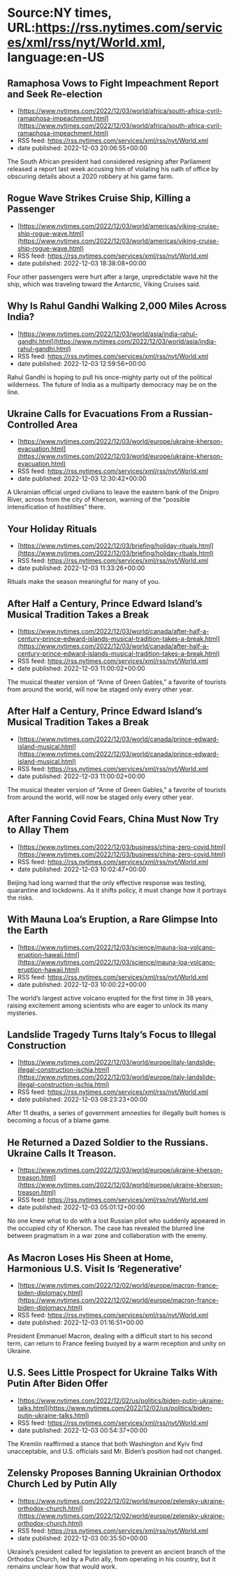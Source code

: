 # Source:NY times, URL:https://rss.nytimes.com/services/xml/rss/nyt/World.xml, language:en-US

## Ramaphosa Vows to Fight Impeachment Report and Seek Re-election
 - [https://www.nytimes.com/2022/12/03/world/africa/south-africa-cyril-ramaphosa-impeachment.html](https://www.nytimes.com/2022/12/03/world/africa/south-africa-cyril-ramaphosa-impeachment.html)
 - RSS feed: https://rss.nytimes.com/services/xml/rss/nyt/World.xml
 - date published: 2022-12-03 20:06:55+00:00

The South African president had considered resigning after Parliament released a report last week accusing him of violating his oath of office by obscuring details about a 2020 robbery at his game farm.

## Rogue Wave Strikes Cruise Ship, Killing a Passenger
 - [https://www.nytimes.com/2022/12/03/world/americas/viking-cruise-ship-rogue-wave.html](https://www.nytimes.com/2022/12/03/world/americas/viking-cruise-ship-rogue-wave.html)
 - RSS feed: https://rss.nytimes.com/services/xml/rss/nyt/World.xml
 - date published: 2022-12-03 18:38:08+00:00

Four other passengers were hurt after a large, unpredictable wave hit the ship, which was traveling toward the Antarctic, Viking Cruises said.

## Why Is Rahul Gandhi Walking 2,000 Miles Across India?
 - [https://www.nytimes.com/2022/12/03/world/asia/india-rahul-gandhi.html](https://www.nytimes.com/2022/12/03/world/asia/india-rahul-gandhi.html)
 - RSS feed: https://rss.nytimes.com/services/xml/rss/nyt/World.xml
 - date published: 2022-12-03 12:59:56+00:00

Rahul Gandhi is hoping to pull his once-mighty party out of the political wilderness. The future of India as a multiparty democracy may be on the line.

## Ukraine Calls for Evacuations From a Russian-Controlled Area
 - [https://www.nytimes.com/2022/12/03/world/europe/ukraine-kherson-evacuation.html](https://www.nytimes.com/2022/12/03/world/europe/ukraine-kherson-evacuation.html)
 - RSS feed: https://rss.nytimes.com/services/xml/rss/nyt/World.xml
 - date published: 2022-12-03 12:30:42+00:00

A Ukrainian official urged civilians to leave the eastern bank of the Dnipro River, across from the city of Kherson, warning of the “possible intensification of hostilities” there.

## Your Holiday Rituals
 - [https://www.nytimes.com/2022/12/03/briefing/holiday-rituals.html](https://www.nytimes.com/2022/12/03/briefing/holiday-rituals.html)
 - RSS feed: https://rss.nytimes.com/services/xml/rss/nyt/World.xml
 - date published: 2022-12-03 11:33:26+00:00

Rituals make the season meaningful for many of you.

## After Half a Century, Prince Edward Island’s Musical Tradition Takes a Break
 - [https://www.nytimes.com/2022/12/03/world/canada/after-half-a-century-prince-edward-islands-musical-tradition-takes-a-break.html](https://www.nytimes.com/2022/12/03/world/canada/after-half-a-century-prince-edward-islands-musical-tradition-takes-a-break.html)
 - RSS feed: https://rss.nytimes.com/services/xml/rss/nyt/World.xml
 - date published: 2022-12-03 11:00:02+00:00

The musical theater version of “Anne of Green Gables,” a favorite of tourists from around the world, will now be staged only every other year.

## After Half a Century, Prince Edward Island’s Musical Tradition Takes a Break
 - [https://www.nytimes.com/2022/12/03/world/canada/prince-edward-island-musical.html](https://www.nytimes.com/2022/12/03/world/canada/prince-edward-island-musical.html)
 - RSS feed: https://rss.nytimes.com/services/xml/rss/nyt/World.xml
 - date published: 2022-12-03 11:00:02+00:00

The musical theater version of “Anne of Green Gables,” a favorite of tourists from around the world, will now be staged only every other year.

## After Fanning Covid Fears, China Must Now Try to Allay Them
 - [https://www.nytimes.com/2022/12/03/business/china-zero-covid.html](https://www.nytimes.com/2022/12/03/business/china-zero-covid.html)
 - RSS feed: https://rss.nytimes.com/services/xml/rss/nyt/World.xml
 - date published: 2022-12-03 10:02:47+00:00

Beijing had long warned that the only effective response was testing, quarantine and lockdowns. As it shifts policy, it must change how it portrays the risks.

## With Mauna Loa’s Eruption, a Rare Glimpse Into the Earth
 - [https://www.nytimes.com/2022/12/03/science/mauna-loa-volcano-eruption-hawaii.html](https://www.nytimes.com/2022/12/03/science/mauna-loa-volcano-eruption-hawaii.html)
 - RSS feed: https://rss.nytimes.com/services/xml/rss/nyt/World.xml
 - date published: 2022-12-03 10:00:22+00:00

The world’s largest active volcano erupted for the first time in 38 years, raising excitement among scientists who are eager to unlock its many mysteries.

## Landslide Tragedy Turns Italy’s Focus to Illegal Construction
 - [https://www.nytimes.com/2022/12/03/world/europe/italy-landslide-illegal-construction-ischia.html](https://www.nytimes.com/2022/12/03/world/europe/italy-landslide-illegal-construction-ischia.html)
 - RSS feed: https://rss.nytimes.com/services/xml/rss/nyt/World.xml
 - date published: 2022-12-03 08:23:23+00:00

After 11 deaths, a series of government amnesties for illegally built homes is becoming a focus of a blame game.

## He Returned a Dazed Soldier to the Russians. Ukraine Calls It Treason.
 - [https://www.nytimes.com/2022/12/03/world/europe/ukraine-kherson-treason.html](https://www.nytimes.com/2022/12/03/world/europe/ukraine-kherson-treason.html)
 - RSS feed: https://rss.nytimes.com/services/xml/rss/nyt/World.xml
 - date published: 2022-12-03 05:01:12+00:00

No one knew what to do with a lost Russian pilot who suddenly appeared in the occupied city of Kherson. The case has revealed the blurred line between pragmatism in a war zone and collaboration with the enemy.

## As Macron Loses His Sheen at Home, Harmonious U.S. Visit Is ‘Regenerative’
 - [https://www.nytimes.com/2022/12/02/world/europe/macron-france-biden-diplomacy.html](https://www.nytimes.com/2022/12/02/world/europe/macron-france-biden-diplomacy.html)
 - RSS feed: https://rss.nytimes.com/services/xml/rss/nyt/World.xml
 - date published: 2022-12-03 01:16:51+00:00

President Emmanuel Macron, dealing with a difficult start to his second term, can return to France feeling buoyed by a warm reception and unity on Ukraine.

## U.S. Sees Little Prospect for Ukraine Talks With Putin After Biden Offer
 - [https://www.nytimes.com/2022/12/02/us/politics/biden-putin-ukraine-talks.html](https://www.nytimes.com/2022/12/02/us/politics/biden-putin-ukraine-talks.html)
 - RSS feed: https://rss.nytimes.com/services/xml/rss/nyt/World.xml
 - date published: 2022-12-03 00:54:37+00:00

The Kremlin reaffirmed a stance that both Washington and Kyiv find unacceptable, and U.S. officials said Mr. Biden’s position had not changed.

## Zelensky Proposes Banning Ukrainian Orthodox Church Led by Putin Ally
 - [https://www.nytimes.com/2022/12/02/world/europe/zelensky-ukraine-orthodox-church.html](https://www.nytimes.com/2022/12/02/world/europe/zelensky-ukraine-orthodox-church.html)
 - RSS feed: https://rss.nytimes.com/services/xml/rss/nyt/World.xml
 - date published: 2022-12-03 00:35:50+00:00

Ukraine’s president called for legislation to prevent an ancient branch of the Orthodox Church, led by a Putin ally, from operating in his country, but it remains unclear how that would work.


